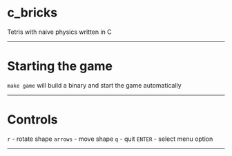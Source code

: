 # c_bricks

Tetris with naive physics written in C

---

# Starting the game

```make game``` will build a binary and start the game automatically

---

# Controls

```r``` - rotate shape
```arrows``` - move shape
```q``` - quit
```ENTER``` - select menu option

---


